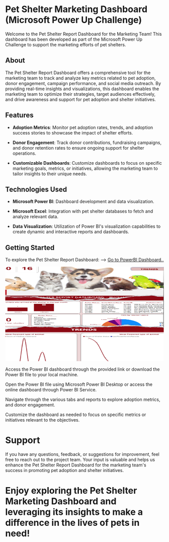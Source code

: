 # Pet Shelter Marketing Dashboard (Microsoft Power Up Challenge)

Welcome to the Pet Shelter Report Dashboard for the Marketing Team! This dashboard has been developed as part of the Microsoft Power Up Challenge to support the marketing efforts of pet shelters.

## About
The Pet Shelter Report Dashboard offers a comprehensive tool for the marketing team to track and analyze key metrics related to pet adoption, donor engagement, campaign performance, and social media outreach. By providing real-time insights and visualizations, this dashboard enables the marketing team to optimize their strategies, target audiences effectively, and drive awareness and support for pet adoption and shelter initiatives.

## Features
- **Adoption Metrics**: Monitor pet adoption rates, trends, and adoption success stories to showcase the impact of shelter efforts.
  
- **Donor Engagement**: Track donor contributions, fundraising campaigns, and donor retention rates to ensure ongoing support for shelter operations.
  
- **Customizable Dashboards**: Customize dashboards to focus on specific marketing goals, metrics, or initiatives, allowing the marketing team to tailor insights to their unique needs.

## Technologies Used

- **Microsoft Power BI**: Dashboard development and data visualization.
  
- **Microsoft Excel**: Integration with pet shelter databases to fetch and analyze relevant data.
  
- **Data Visualization**: Utilization of Power BI's visualization capabilities to create dynamic and interactive reports and dashboards.

## Getting Started

To explore the Pet Shelter Report Dashboard: --> [Go to PowerBI Dashboard..](https://github.com/Frances-Odunaiya/Data-Visualizations-using-POWER-BI/blob/main/Data%20Visualizations%20using%20POWER%20BI/Premier%20League%20Live%20Dashboard/PREMIER%20LEAGUE%20LIVE%20DASHBOARD.pbix)

<img src = "https://github.com/Frances-Odunaiya/Data-Visualizations-using-POWER-BI/blob/main/Data%20Visualizations%20using%20POWER%20BI/Pet%20Shelter%20Report%20Dasboard%20for%20Marketing%20Team_Power%20Up%20Challenge/pets_shelter.png" alt = "Pets Shelter" width = "600px" height = "300px">

Access the Power BI dashboard through the provided link or download the Power BI file to your local machine.

Open the Power BI file using Microsoft Power BI Desktop or access the online dashboard through Power BI Service.

Navigate through the various tabs and reports to explore adoption metrics, and donor engagement.

Customize the dashboard as needed to focus on specific metrics or initiatives relevant to the objectives.

# Support
If you have any questions, feedback, or suggestions for improvement, feel free to reach out to the project team. Your input is valuable and helps us enhance the Pet Shelter Report Dashboard for the marketing team's success in promoting pet adoption and shelter initiatives.

# Enjoy exploring the Pet Shelter Marketing Dashboard and leveraging its insights to make a difference in the lives of pets in need!
